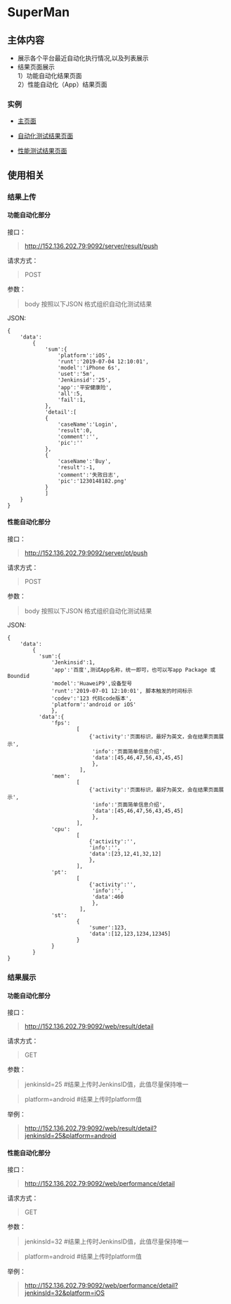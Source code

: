 # SuperMan

## 主体内容

+ 展示各个平台最近自动化执行情况,以及列表展示
+ 结果页面展示   
1）功能自动化结果页面   
2）性能自动化（App）结果页面

### 实例

+ [主页面](http://152.136.202.79:9092/web/index)

+ [自动化测试结果页面](http://152.136.202.79:9092/web/result/detail?jenkinsId=25&platform=android&test)

+ [性能测试结果页面](http://152.136.202.79:9092/web/performance/detail?jenkinsId=32&platform=iOS)

## 使用相关

### 结果上传

#### 功能自动化部分

接口：
>http://152.136.202.79:9092/server/result/push

请求方式：
> POST

参数：
>body 按照以下JSON 格式组织自动化测试结果

JSON:

    {
        'data':
            {
                'sum':{
                    'platform':'iOS',
                    'runt':'2019-07-04 12:10:01',
                    'model':'iPhone 6s',
                    'uset':'5m',
                    'Jenkinsid':'25',
                    'app':'平安健康险',
                    'all':5,
                    'fail':1,
                },
                'detail':[
                {
                    'caseName':'Login',
                    'result':0,
                    'comment':'',
                    'pic':''
                },
                {
                    'caseName':'Buy',
                    'result':-1,
                    'comment':'失败日志',
                    'pic':'1230148182.png'	
                }
                ]
        }
    }


#### 性能自动化部分

接口：
>http://152.136.202.79:9092/server/pt/push

请求方式：
> POST

参数：
>body 按照以下JSON 格式组织自动化测试结果

JSON:
    
    
    { 
        'data':
            {
              'sum':{
                  'Jenkinsid':1,
                  'app':'百度',测试App名称，统一即可，也可以写app Package 或 Boundid
                  'model':'HuaweiP9',设备型号
                  'runt':'2019-07-01 12:10:01', 脚本触发的时间标示
                  'codev':'123 代码code版本',
                  'platform':'android or iOS'
                  },
              'data':{
                  'fps':
                          [
                              {'activity':'页面标识，最好为英文，会在结果页面展示',
                               'info':'页面简单信息介绍',
                               'data':[45,46,47,56,43,45,45]
                               },
                           ],
                  'mem':
                          [
                              {'activity':'页面标识，最好为英文，会在结果页面展示',
                               'info':'页面简单信息介绍',
                               'data':[45,46,47,56,43,45,45]
                               },
                          ],
                  'cpu':
                          [
                              {'activity':'',
                              'info':'',
                              'data':[23,12,41,32,12]
                              },
                          ],
                  'pt':
                          [
                              {'activity':'',
                               'info':'',
                               'data':460
                               },
                           ],
                  'st':
                          {
                              'sumer':123,
                              'data':[12,123,1234,12345]
                          }
                  }
            }
    }
    
### 结果展示

#### 功能自动化部分
接口：
>http://152.136.202.79:9092/web/result/detail

请求方式：
>GET

参数：
>jenkinsId=25 #结果上传时JenkinsID值，此值尽量保持唯一

>platform=android #结果上传时platform值

举例：
>http://152.136.202.79:9092/web/result/detail?jenkinsId=25&platform=android

#### 性能自动化部分
接口：
>http://152.136.202.79:9092/web/performance/detail

请求方式：
>GET

参数：
>jenkinsId=32 #结果上传时JenkinsID值，此值尽量保持唯一

>platform=android #结果上传时platform值

举例：
>http://152.136.202.79:9092/web/performance/detail?jenkinsId=32&platform=iOS

